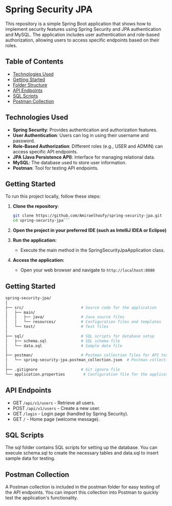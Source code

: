 # Spring Security JPA
This repository is a simple Spring Boot application that shows how to implement security features using Spring Security and JPA authentication and MySQL. The application includes user authentication and role-based authorization, allowing users to access specific endpoints based on their roles.

## Table of Contents

- [Technologies Used](#technologies-used)
- [Getting Started](#getting-started)
- [Folder Structure](#folder-structure)
- [API Endpoints](#api-endpoints)
- [SQL Scripts](#sql-scripts)
- [Postman Collection](#postman-collection)

## Technologies Used

- **Spring Security**: Provides authentication and authorization features.
- **User Authentication**: Users can log in using their username and password.
- **Role-Based Authorization**: Different roles (e.g., USER and ADMIN) can access specific API endpoints.
- **JPA (Java Persistence API)**: Interface for managing relational data.
- **MySQL**: The database used to store user information.
- **Postman**: Tool for testing API endpoints.

## Getting Started

To run this project locally, follow these steps:

1. **Clone the repository**:
   ```bash
   git clone https://github.com/Amiraelhoufy/spring-security-jpa.git
   cd spring-security-jpa```

2. **Open the project in your preferred IDE (such as IntelliJ IDEA or Eclipse)**
3. **Run the application:**
   - Execute the main method in the SpringSecurityJpaApplication class.
     
4. **Access the application:**
    - Open your web browser and navigate to ```http://localhost:8080```


## Getting Started

   ```bash
spring-security-jpa/
│
├── src/                         # Source code for the application
│   ├── main/
│   │   ├── java/                # Java source files
│   │   └── resources/           # Configuration files and templates
│   └── test/                    # Test files
│
├── sql/                         # SQL scripts for database setup
│   ├── schema.sql               # SQL schema file
│   └── data.sql                 # Sample data file
│
├── postman/                     # Postman collection files for API testing
│   └── spring-security-jpa.postman_collection.json  # Postman collection file
│
├── .gitignore                   # Git ignore file
└── application.properties        # Configuration file for the application

```



## API Endpoints

- GET ```/api/v1/users``` - Retrieve all users.
- POST ```/api/v1/users``` - Create a new user.
- GET ```/login``` - Login page (handled by Spring Security).
- GET ```/``` - Home page (welcome message).

## SQL Scripts

The sql folder contains SQL scripts for setting up the database. You can execute schema.sql to create the necessary tables and data.sql to insert sample data for testing.


## Postman Collection

A Postman collection is included in the postman folder for easy testing of the API endpoints. You can import this collection into Postman to quickly test the application's functionality.


